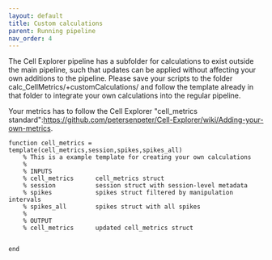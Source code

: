 ```yaml
---
layout: default
title: Custom calculations
parent: Running pipeline
nav_order: 4
---
```

The Cell Explorer pipeline has a subfolder for calculations to exist outside the main pipeline, such that updates can be applied without affecting your own additions to the pipeline. Please save your scripts to the folder calc_CellMetrics/+customCalculations/ and follow the template already in that folder to integrate your own calculations into the regular pipeline.

Your metrics has to follow the Cell Explorer "cell_metrics standard":https://github.com/petersenpeter/Cell-Explorer/wiki/Adding-your-own-metrics.

<pre><code>function cell_metrics = template(cell_metrics,session,spikes,spikes_all)
    % This is a example template for creating your own calculations
    %
    % INPUTS
    % cell_metrics      cell_metrics struct
    % session           session struct with session-level metadata
    % spikes            spikes struct filtered by manipulation intervals
    % spikes_all        spikes struct with all spikes
    %
    % OUTPUT
    % cell_metrics      updated cell_metrics struct
    
   
end</code></pre>